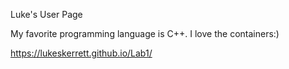 Luke's User Page

My favorite programming language is C++. I love the containers:)

https://lukeskerrett.github.io/Lab1/
